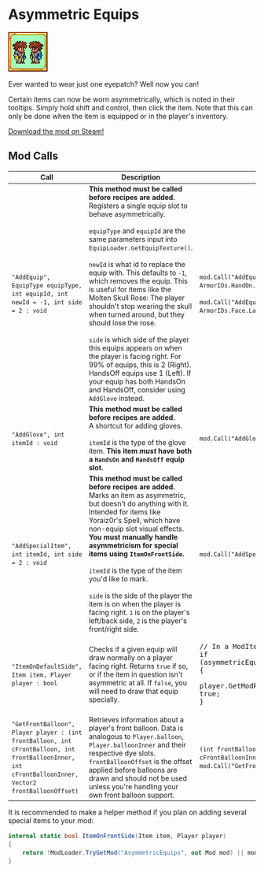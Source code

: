 # Asymmetric Equips

![Asymmetric Equips mod icon](icon.png)

Ever wanted to wear just one eyepatch? Well now you can!

Certain items can now be worn asymmetrically, which is noted in their tooltips. Simply hold shift and control, then click the item.
Note that this can only be done when the item is equipped or in the player's inventory.

[Download the mod on Steam!](https://steamcommunity.com/sharedfiles/filedetails/?id=2878558240)

## Mod Calls

| Call | Description | Example
| --- | --- | --- |
| `"AddEquip", EquipType equipType, int equipId, int newId = -1, int side = 2 : void` | **This method must be called before recipes are added.**<br/>Registers a single equip slot to behave asymmetrically.<br/><br/>`equipType` and `equipId` are the same parameters input into `EquipLoader.GetEquipTexture()`.<br/><br/>`newId` is what id to replace the equip with. This defaults to `-1`, which removes the equip. This is useful for items like the Molten Skull Rose: The player shouldn't stop wearing the skull when turned around, but they should lose the rose.<br/><br/>`side` is which side of the player this equips appears on when the player is facing right. For 99% of equips, this is 2 (Right). HandsOff equips use 1 (Left). If your equip has both HandsOn and HandsOff, consider using `AddGlove` instead.| `mod.Call("AddEquip", EquipType.HandsOn, ArmorIDs.HandOn.BandofRegeneration);`<br/><br/>`mod.Call("AddEquip", EquipType.Face, ArmorIDs.Face.MoltenSkullRose, ArmorIDs.Face.LavaSkull, 1);` | 
| `"AddGlove", int itemId : void` | **This method must be called before recipes are added.**<br/>A shortcut for adding gloves.<br/><br/>`itemId` is the type of the glove item. **This item *must* have both a `HandsOn` and `HandsOff` equip slot.** | `mod.Call("AddGlove", ItemID.TitanGlove);` |
| `"AddSpecialItem", int itemId, int side = 2 : void` | **This method must be called before recipes are added.**<br/>Marks an item as asymmetric, but doesn't do anything with it. Intended for items like Yoraiz0r's Spell, which have non-equip slot visual effects.<br/>**You must manually handle asymmetricism for special items using `ItemOnFrontSide`.**<br/><br/>`itemId` is the type of the item you'd like to mark.<br/><br/>`side` is the side of the player the item is on when the player is facing right. `1` is on the player's left/back side, `2` is the player's front/right side. | `mod.Call("AddSpecialItem", ItemID.Yoraiz0rWings);` |
| `"ItemOnDefaultSide", Item item, Player player : bool` | Checks if a given equip will draw normally on a player facing right. Returns `true` if so, or if the item in question isn't asymmetric at all. If `false`, you will need to draw that equip specially. | <pre>// In a ModItem's UpdateAccessory() method<br/>if (asymmetricEquips.Call("ItemOnFrontSide", Item, player))<br/>{<br/>	player.GetModPlayer\<CoolPlayer\>().coolItemVisuallyEquipped = true;<br/>}</pre> |
| `"GetFrontBalloon", Player player : (int frontBalloon, int cFrontBalloon, int frontBalloonInner, int cFrontBalloonInner, Vector2 frontBalloonOffset)` | Retrieves information about a player's front balloon. Data is analogous to `Player.balloon`, `Player.balloonInner` and their respective dye slots. `frontBalloonOffset` is the offset applied before balloons are drawn and should not be used unless you're handling your own front balloon support. | `(int frontBalloon, int cFrontBalloon, int frontBalloonInner, int cFrontBalloonInner, Vector2 frontBalloonOffset) = mod.Call("GetFrontBalloon")`

It is recommended to make a helper method if you plan on adding several special items to your mod:
```cs
internal static bool ItemOnFrontSide(Item item, Player player)
{
	return !ModLoader.TryGetMod("AsymmetricEquips", out Mod mod) || mod.Call("ItemOnFrontSide", item, player);
}
```